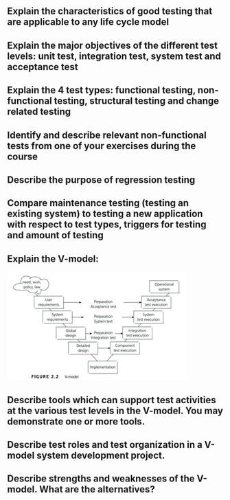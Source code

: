 ## Explain the characteristics of good testing that are applicable to any life cycle model

## Explain the major objectives of the different test levels: unit test, integration test, system test and acceptance test

## Explain the 4 test types: functional testing, non-functional testing, structural testing and change related testing

## Identify and describe relevant non-functional tests from one of your exercises during the course

## Describe the purpose of regression testing

## Compare maintenance testing (testing an existing system) to testing a new application with respect to test types, triggers for testing and amount of testing 

## Explain the V-model:

![](/Week-1/figure-2-2-v-model.png)



## Describe tools which can support test activities at the various test levels in the V-model. You may demonstrate one or more tools.

## Describe test roles and test organization in a V-model system development project.

## Describe strengths and weaknesses of the V-model. What are the alternatives?

